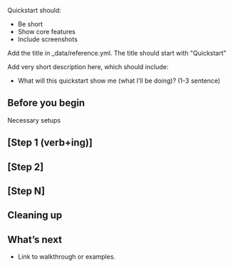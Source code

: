 ---
---

Quickstart should:

* Be short 
* Show core features 
* Include screenshots 

Add the title in _data/reference.yml. The title should start with "Quickstart"

Add very short description here, which should include:

* What will this quickstart show me (what I’ll be doing)? (1-3 sentence) 

## Before you begin
Necessary setups

## [Step 1 (verb+ing)]

## [Step 2]

## [Step N]

## Cleaning up

## What’s next

* Link to walkthrough or examples. 
